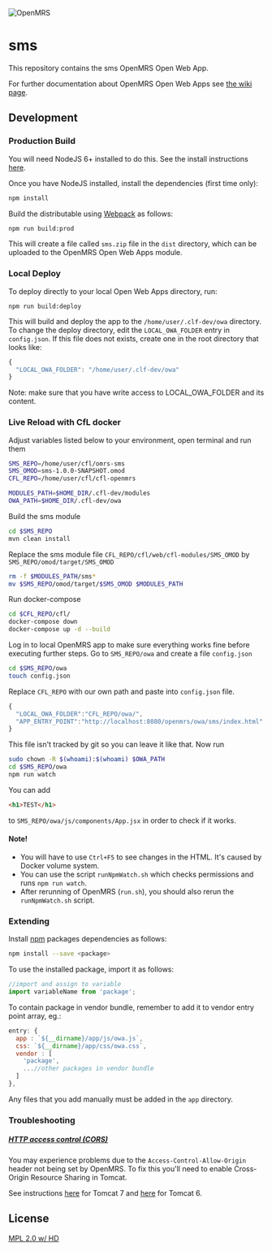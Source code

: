 <img src="https://cloud.githubusercontent.com/assets/668093/12567089/0ac42774-c372-11e5-97eb-00baf0fccc37.jpg" alt="OpenMRS"/>

# sms

This repository contains the sms OpenMRS Open Web App.

For further documentation about OpenMRS Open Web Apps see
[the wiki page](https://wiki.openmrs.org/display/docs/Open+Web+Apps+Module).

## Development

### Production Build

You will need NodeJS 6+ installed to do this. See the install instructions [here](https://nodejs.org/en/download/package-manager/).

Once you have NodeJS installed, install the dependencies (first time only):

```sh
npm install
```

Build the distributable using [Webpack](https://webpack.github.io/) as follows:

````sh
npm run build:prod
````

This will create a file called `sms.zip` file in the `dist` directory,
which can be uploaded to the OpenMRS Open Web Apps module.

### Local Deploy

To deploy directly to your local Open Web Apps directory, run:

````
npm run build:deploy
````

This will build and deploy the app to the `/home/user/.clf-dev/owa`
directory. To change the deploy directory, edit the `LOCAL_OWA_FOLDER` entry in
`config.json`. If this file does not exists, create one in the root directory
that looks like:

```js
{
  "LOCAL_OWA_FOLDER": "/home/user/.clf-dev/owa"
}
```
Note: make sure that you have write access to LOCAL_OWA_FOLDER and its content.

### Live Reload with CfL docker

Adjust variables listed below to your environment, open terminal and run them
```bash
SMS_REPO=/home/user/cfl/omrs-sms
SMS_OMOD=sms-1.0.0-SNAPSHOT.omod
CFL_REPO=/home/user/cfl/cfl-openmrs

MODULES_PATH=$HOME_DIR/.cfl-dev/modules
OWA_PATH=$HOME_DIR/.cfl-dev/owa
```
Build the sms module
```bash
cd $SMS_REPO
mvn clean install
```
Replace the sms module file `CFL_REPO/cfl/web/cfl-modules/SMS_OMOD` by `SMS_REPO/omod/target/SMS_OMOD`
```bash
rm -f $MODULES_PATH/sms*
mv $SMS_REPO/omod/target/$SMS_OMOD $MODULES_PATH
```
Run docker-compose
```bash
cd $CFL_REPO/cfl/
docker-compose down
docker-compose up -d --build
```
Log in to local OpenMRS app to make sure everything works fine before executing further steps.
Go to `SMS_REPO/owa` and create a file `config.json`
```bash
cd $SMS_REPO/owa
touch config.json
```
Replace `CFL_REPO` with our own path and paste into `config.json` file.
```js
{
  "LOCAL_OWA_FOLDER":"CFL_REPO/owa/",
  "APP_ENTRY_POINT":"http://localhost:8080/openmrs/owa/sms/index.html"
}
```
This file isn't tracked by git so you can leave it like that. Now run
```bash
sudo chown -R $(whoami):$(whoami) $OWA_PATH
cd $SMS_REPO/owa
npm run watch
```
You can add
```html
<h1>TEST</h1>
```
to `SMS_REPO/owa/js/components/App.jsx` in order to check if it works. <br />

#### Note!
* You will have to use `Ctrl+F5` to see changes in the HTML. It's caused by Docker volume system.
* You can use the script `runNpmWatch.sh` which checks permissions and runs `npm run watch`.
* After rerunning of OpenMRS (`run.sh`), you should also rerun the `runNpmWatch.sh` script.

### Extending

Install [npm](http://npmjs.com/) packages dependencies as follows:

````sh
npm install --save <package>
````

To use the installed package, import it as follows:

````js
//import and assign to variable
import variableName from 'package';
````

To contain package in vendor bundle, remember to add it to vendor entry point array, eg.:

````js
entry: {
  app : `${__dirname}/app/js/owa.js`,
  css: `${__dirname}/app/css/owa.css`,
  vendor : [
    'package',
    ...//other packages in vendor bundle
  ]
},
````

Any files that you add manually must be added in the `app` directory.

### Troubleshooting

##### [HTTP access control (CORS)](https://developer.mozilla.org/en-US/docs/Web/HTTP/Access_control_CORS)

You may experience problems due to the `Access-Control-Allow-Origin` header not
being set by OpenMRS. To fix this you'll need to enable Cross-Origin Resource
Sharing in Tomcat.

See instructions [here](http://enable-cors.org/server_tomcat.html) for Tomcat 7 and [here](https://www.dforge.net/2013/09/16/enabling-cors-on-apache-tomcat-6/) for Tomcat 6.

## License

[MPL 2.0 w/ HD](http://openmrs.org/license/)

